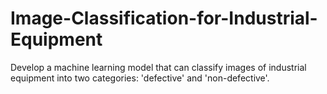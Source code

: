 # Image-Classification-for-Industrial-Equipment
Develop a machine learning model that can classify images of industrial equipment into two categories: 'defective' and 'non-defective'.
